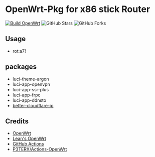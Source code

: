 # OpenWrt-Pkg for x86 stick Router

[![Build OpenWrt](https://github.com/0xHO/openwrt-pkg/actions/workflows/build-openwrt.yml/badge.svg?branch=main)](https://github.com/0xHO/openwrt-pkg/actions)
![GitHub Stars](https://img.shields.io/github/stars/0xHO/openwrt-pkg.svg?style=flat-square&label=Stars&logo=github)
![GitHub Forks](https://img.shields.io/github/forks/0xHO/openwrt-pkg.svg?style=flat-square&label=Forks&logo=github)


## Usage

- rot:a7!

## packages

- luci-theme-argon
- luci-app-openvpn
- luci-app-ssr-plus
- luci-app-frpc
- luci-app-ddnsto
- [better-cloudflare-ip](https://github.com/badafans/better-cloudflare-ip/tree/master/shell)

## Credits

- [OpenWrt](https://github.com/openwrt/openwrt)
- [Lean's OpenWrt](https://github.com/coolsnowwolf/lede)
- [GitHub Actions](https://github.com/features/actions)
- [P3TERX/Actions-OpenWrt](https://github.com/P3TERX/Actions-OpenWrt)